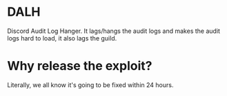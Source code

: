 # DALH
Discord Audit Log Hanger. 
It lags/hangs the audit logs and makes the audit logs hard to load, it also lags the guild.

# Why release the exploit?
Literally, we all know it's going to be fixed within 24 hours.
